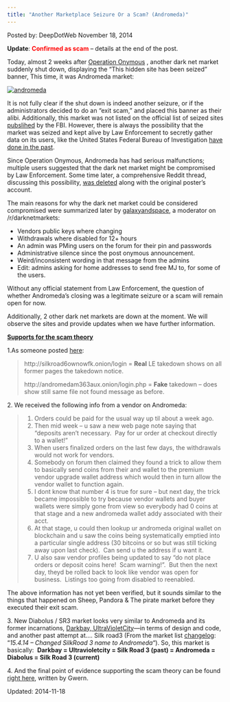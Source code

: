 ```yaml
---
title: "Another Marketplace Seizure Or a Scam? (Andromeda)"
---
```


Posted by: DeepDotWeb
<span>November 18, 2014</span>

<p><strong>Update</strong>: <span style="color: #ff0000;"><strong>Confirmed as scam</strong></span> – details at the end of the post.</p>
<p>Today, almost 2 weeks after <a href="http://www.deepdotweb.com/tag/operation-onymous/">Operation Onymous</a> , another dark net market suddenly shut down, displaying the “This hidden site has been seized” banner, This time, it was Andromeda market:</p>
<p><a href="/imgs/2014/11/andromeda.png"><img class="aligncenter  wp-image-8334" src="/imgs/2014/11/andromeda.png" alt="andromeda" width="696" height="412" srcset="/imgs/2014/11/andromeda.png 1516w, /imgs/2014/11/andromeda-300x178.png 300w, /imgs/2014/11/andromeda-1024x606.png 1024w" sizes="(max-width: 696px) 100vw, 696px" /></a></p>
<p>It is not fully clear if the shut down is indeed another seizure, or if the administrators decided to do an “exit scam,” and placed this banner as their alibi. Additionally, this market was not listed on the official list of seized sites <a href="https://www.scribd.com/doc/246222731/Operation-Onymous-Dark-Markets-Seizure-Forfeiture-Complaint">pubslihed</a> by the FBI. However, there is always the possibility that the market was seized and kept alive by Law Enforcement to secretly gather data on its users, like the United States Federal Bureau of Investigation <a href="http://mashable.com/2013/05/29/fbi-child-porn-website-sting-operation/">have done in the past</a>.</p>
<p>Since Operation Onymous, Andromeda has had serious malfunctions; multiple users suggested that the dark net market might be compromised by Law Enforcement. Some time later, a comprehensive Reddit thread, discussing this possibility, <a href="http://www.reddit.com/r/DarkNetMarkets/comments/2mgxm6/andromeda_market_potentially_compromised_by_le/">was deleted</a> along with the original poster&#8217;s account.</p>
<p>The main reasons for why the dark net market could be considered compromised were summarized later by <a href="https://www.reddit.com/r/DarkNetMarkets/comments/2mi66x/andromeda/cm4ge86">galaxyandspace</a>, a moderator on /r/darknetmarkets:</p>
<ul>
<li>Vendors public keys where changing</li>
<li>Withdrawals where disabled for 12+ hours</li>
<li>An admin was PMing users on the forum for their pin and passwords</li>
<li>Administrative silence since the post onymous announcement.</li>
<li>Weird/inconsistent wording in that message from the admins</li>
<li>Edit: admins asking for home addresses to send free MJ to, for some of the users.</li>
</ul>
<p>Without any official statement from Law Enforcement, the question of whether Andromeda&#8217;s closing was a legitimate seizure or a scam will remain open for now.</p>
<p>Additionally, 2 other dark net markets are down at the moment. We will observe the sites and provide updates when we have further information.</p>
<p><span style="text-decoration: underline;"><strong>Supports for the scam theory</strong></span></p>
<p>1.As someone posted <a href="http://www.reddit.com/r/DarkNetMarkets/comments/2modbl/andromeda_seized_today/cm67moz">here</a>:</p>
<blockquote><p>http://silkroad6ownowfk.onion/login = <strong>Real</strong> LE takedown shows on all former pages the takedown notice.</p>
<p>http://andromedam363aux.onion/login.php = <strong>Fake</strong> takedown &#8211; does show still same file not found message as before.</p></blockquote>
<p>2. We received the following info from a vendor on Andromeda:</p>
<blockquote>
<ol>
<li>Orders could be paid for the usual way up til about a week ago.</li>
<li>Then mid week &#8211; u saw a new web page note saying that &#8220;deposits aren&#8217;t necessary.  Pay for ur order at checkout directly to a wallet!&#8221;</li>
<li>When users finalized orders on the last few days, the withdrawals would not work for vendors.</li>
<li>Somebody on forum then claimed they found a trick to allow them to basically send coins from their and wallet to the premium vendor upgrade wallet address which would then in turn allow the vendor wallet to function again.</li>
<li>I dont know that number 4 is true for sure &#8211; but next day, the trick became impossible to try because vendor wallets and buyer wallets were simply gone from view so everybody had 0 coins at that stage and a new andromeda wallet addy associated with their acct.</li>
<li>At that stage, u could then lookup ur andromeda original wallet on blockchain and u saw the coins being systematically emptied into a particular single address (30 bitcoins or so but was still ticking away upon last check).  Can send u the address if u want it.</li>
<li>U also saw vendor profiles being updated to say &#8220;do not place orders or deposit coins here!  Scam warning!&#8221;.  But then the next day, theyd be rolled back to look like vendor was open for business.  Listings too going from disabled to reenabled.</li>
</ol>
</blockquote>
<p>The above information has not yet been verified, but it sounds similar to the things that happened on Sheep, Pandora &amp; The pirate market before they executed their exit scam.</p>
<p>3. New Diabolus / SR3 market looks very similar to Andromeda and its former incarnations, <a href="/2014/05/01/marketplace-merge-darkbay-andromeda/">Darkbay, UltraVioletCity</a>—in terms of design and code, and another past attempt at…. Silk road3 (From the market list <a href="http://www.deepdotweb.com/hidden-marketplace-list-changelog/">changelog</a>: “<em>15.4.14 – Changed SilkRoad 3 name to Andromeda</em>“). So, this market is basically:  <strong>Darkbay = Ultravioletcity = Silk Road 3 (past) = Andromeda = Diabolus = Silk Road 3 (current)</strong></p>
<p>4. And the final point of evidence supporting the scam theory can be found <a href="http://www.reddit.com/r/DarkNetMarkets/comments/2modbl/andromeda_seized_today/cm6apbu">right here</a>, written by Gwern.</p>

Updated: 2014-11-18
    
